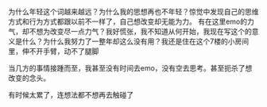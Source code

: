 为什么年轻这个词越来越远？为什么我的思想再也不年轻？惊觉中发现自己的思维方式和行为方式都跟以前不一样了，自己想改变却无能为力。
有在这里emo的力气，却不想为改变尽一点力气？我好慌张，我不知道从何开始，我现在写这个的意义是什么？为什么我努力了一整年却这么没有用？我还是住在这个7楼的小房间里，伸不开手臂，动不了腿脚 

当几方的事情接踵而至，我甚至没有时间去emo，没有空去思考。甚至扼杀了想改变的念头。

有时候太累了，连想法都不想再去触碰了
